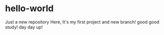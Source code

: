 # hello-world
Just a new repository
Here, It's my first project and new branch!
good good study! day day up!
